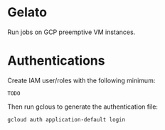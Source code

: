 # Gelato
Run jobs on GCP preemptive VM instances.

# Authentications
Create IAM user/roles with the following minimum:
```
TODO
```

Then run gclous to generate the authentication file:
```
gcloud auth application-default login
```
